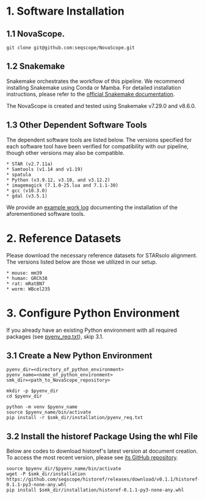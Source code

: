 # 1. Software Installation

## 1.1 NovaScope.

```
git clone git@github.com:seqscope/NovaScope.git
```

## 1.2 Snakemake 

Snakemake orchestrates the workflow of this pipeline. We recommend installing Snakemake using Conda or Mamba. For detailed installation instructions, please refer to the [official Snakemake documentation](https://snakemake.readthedocs.io/en/stable/getting_started/installation.html).

The NovaScope is created and tested using Snakemake v7.29.0 and v8.6.0.

## 1.3 Other Dependent Software Tools

The dependent software tools are listed below. The versions specified for each software tool have been verified for compatibility with our pipeline, though other versions may also be compatible.

	* STAR (v2.7.11a)
	* Samtools (v1.14 and v1.19)
	* spatula 
	* Python (v3.9.12, v3.10, and v3.12.2)
	* imagemagick (7.1.0-25.lua and 7.1.1-30)
	* gcc (v10.3.0) 
	* gdal (v3.5.1)

We provide an [example work log](https://github.com/seqscope/NovaScope/blob/main/installation/requirement_install_log.md) documenting the installation of the aforementioned software tools.

# 2. Reference Datasets
	
Please download the necessary reference datasets for STARsolo alignment. The versions listed below are those we utilized in our setup.

	* mouse: mm39
	* human: GRCh38
	* rat: mRatBN7
	* worm: WBcel235

# 3. Configure Python Environment

If you already have an existing Python environment with all required packages (see [pyenv_req.txt](https://github.com/seqscope/NovaScope/blob/main/installation/pyenv_req.txt)), skip 3.1.

## 3.1 Create a New Python Environment

```
pyenv_dir=<directory_of_python_environment>
pyenv_name=<name_of_python_environment>
smk_dir=<path_to_NovaScope_repository>

mkdir -p $pyenv_dir
cd $pyenv_dir

python -m venv $pyenv_name
source $pyenv_name/bin/activate
pip install -r $smk_dir/installation/pyenv_req.txt
```

## 3.2 Install the historef Package Using the whl File

Below are codes to download historef's latest version at document creation. To access the most recent version, please see [its GitHub repository](https://github.com/seqscope/historef?tab=readme-ov-file).

```
source $pyenv_dir/$pyenv_name/bin/activate
wget -P $smk_dir/installation https://github.com/seqscope/historef/releases/download/v0.1.1/historef-0.1.1-py3-none-any.whl
pip install $smk_dir/installation/historef-0.1.1-py3-none-any.whl
```

